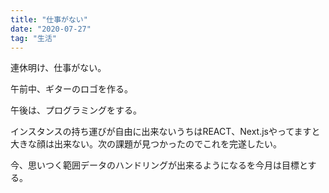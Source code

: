 ```yaml
---
title: "仕事がない"
date: "2020-07-27"
tag: "生活"
---
```


連休明け、仕事がない。

午前中、ギターのロゴを作る。

午後は、プログラミングをする。

インスタンスの持ち運びが自由に出来ないうちはREACT、Next.jsやってますと大きな顔は出来ない。次の課題が見つかったのでこれを完遂したい。

今、思いつく範囲データのハンドリングが出来るようになるを今月は目標とする。